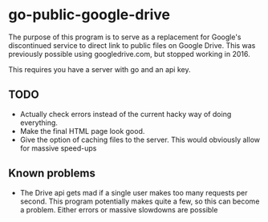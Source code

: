 # go-public-google-drive
The purpose of this program is to serve as a replacement for Google's discontinued service to direct link to public
files on Google Drive.  This was previously possible using googledrive.com, but stopped working in 2016.

This requires you have a server with go and an api key.

## TODO
* Actually check errors instead of the current hacky way of doing everything.
* Make the final HTML page look good.
* Give the option of caching files to the server. This would obviously allow for massive speed-ups

## Known problems
* The Drive api gets mad if a single user makes too many requests per second.  This program potentially makes quite
  a few, so this can become a problem.  Either errors or massive slowdowns are possible
